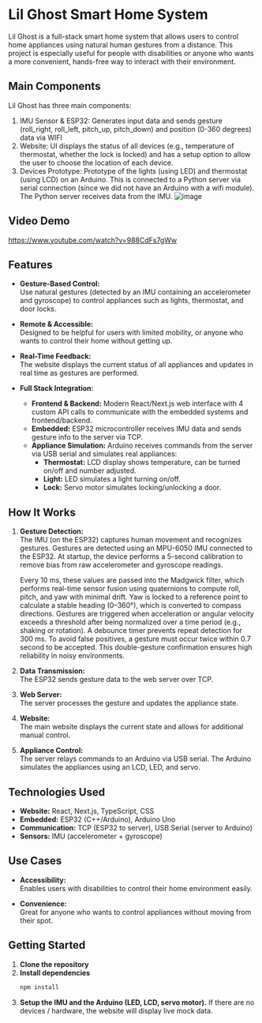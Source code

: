 # Lil Ghost Smart Home System

Lil Ghost is a full-stack smart home system that allows users to control home appliances using natural human gestures from a distance. This project is especially useful for people with disabilities or anyone who wants a more convenient, hands-free way to interact with their environment.

## Main Components
Lil Ghost has three main components:
1) IMU Sensor & ESP32: Generates input data and sends gesture (roll_right, roll_left, pitch_up, pitch_down) and position (0-360 degrees) data via WIFI
2) Website: UI displays the status of all devices (e.g., temperature of thermostat, whether the lock is locked) and has a setup option to allow the user to choose the location of each device.
3) Devices Prototype: Prototype of the lights (using LED) and thermostat (using LCD) on an Arduino. This is connected to a Python server via serial connection (since we did not have an Arduino with a wifi module). The Python server receives data from the IMU.
![image](https://github.com/user-attachments/assets/9195a7d9-eb71-479f-ac13-8affdd99d89a)

## Video Demo
https://www.youtube.com/watch?v=988CdFs7gWw

## Features

- **Gesture-Based Control:**  
  Use natural gestures (detected by an IMU containing an accelerometer and gyroscope) to control appliances such as lights, thermostat, and door locks.

- **Remote & Accessible:**  
  Designed to be helpful for users with limited mobility, or anyone who wants to control their home without getting up.

- **Real-Time Feedback:**  
  The website displays the current status of all appliances and updates in real time as gestures are performed.

- **Full Stack Integration:**  
  - **Frontend & Backend:** Modern React/Next.js web interface with 4 custom API calls to communicate with the embedded systems and frontend/backend.
  - **Embedded:** ESP32 microcontroller receives IMU data and sends gesture info to the server via TCP.
  - **Appliance Simulation:** Arduino receives commands from the server via USB serial and simulates real appliances:
    - **Thermostat:** LCD display shows temperature, can be turned on/off and number adjusted.
    - **Light:** LED simulates a light turning on/off.
    - **Lock:** Servo motor simulates locking/unlocking a door.

## How It Works

1. **Gesture Detection:**  
   The IMU (on the ESP32) captures human movement and recognizes gestures.
   Gestures are detected using an MPU-6050 IMU connected to the ESP32. At startup, the device performs a 5-second calibration to remove bias from raw accelerometer and gyroscope readings.

   Every 10 ms, these values are passed into the Madgwick filter, which performs real-time sensor fusion using quaternions to compute roll, pitch, and yaw with minimal drift. Yaw is locked to a reference point to calculate a stable heading (0–360°), which is converted to compass directions.
   Gestures are triggered when acceleration or angular velocity exceeds a threshold after being normalized over a time period (e.g., shaking or rotation). A debounce timer prevents repeat detection for 300 ms. To avoid false positives, a gesture must occur twice within 0.7 second to be accepted. This double-gesture confirmation ensures high reliability in noisy environments.

3. **Data Transmission:**  
   The ESP32 sends gesture data to the web server over TCP.

4. **Web Server:**  
   The server processes the gesture and updates the appliance state.

5. **Website:**  
   The main website displays the current state and allows for additional manual control.

6. **Appliance Control:**  
   The server relays commands to an Arduino via USB serial. The Arduino simulates the appliances using an LCD, LED, and servo.

## Technologies Used

- **Website:** React, Next.js, TypeScript, CSS
- **Embedded:** ESP32 (C++/Arduino), Arduino Uno
- **Communication:** TCP (ESP32 to server), USB Serial (server to Arduino)
- **Sensors:** IMU (accelerometer + gyroscope)

## Use Cases

- **Accessibility:**  
  Enables users with disabilities to control their home environment easily.

- **Convenience:**  
  Great for anyone who wants to control appliances without moving from their spot.

## Getting Started

1. **Clone the repository**
2. **Install dependencies**  
   ```sh
   npm install
3. **Setup the IMU and the Arduino (LED, LCD, servo motor).** If there are no devices / hardware, the website will display live mock data.
